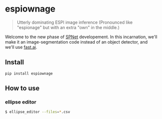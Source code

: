 # espiownage
> Utterly dominating ESPI image inference (Pronounced like "espionage" but with an extra "own" in the middle.)


Welcome to the new phase of [SPNet](https://github.com/drscotthawley/SPNet) developement.  In this incarnation, we'll make it an image-segmentation code instead of an object detector, and we'll use [fast.ai](fast.ai).   

## Install

`pip install espiownage`

## How to use

### ellipse editor

```bash
$ ellipse_editor --files=*.csv
```

